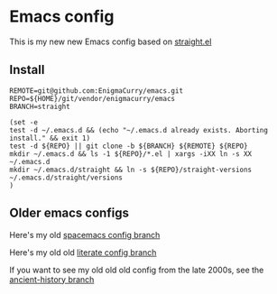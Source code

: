 # Emacs config

This is my new new Emacs config based on [straight.el](https://github.com/raxod502/straight.el)

## Install

```
REMOTE=git@github.com:EnigmaCurry/emacs.git
REPO=${HOME}/git/vendor/enigmacurry/emacs
BRANCH=straight

(set -e
test -d ~/.emacs.d && (echo "~/.emacs.d already exists. Aborting install." && exit 1)
test -d ${REPO} || git clone -b ${BRANCH} ${REMOTE} ${REPO}
mkdir ~/.emacs.d && ls -1 ${REPO}/*.el | xargs -iXX ln -s XX ~/.emacs.d
mkdir ~/.emacs.d/straight && ln -s ${REPO}/straight-versions ~/.emacs.d/straight/versions
)
```

## Older emacs configs

Here's my old [spacemacs config
branch](https://github.com/EnigmaCurry/emacs/tree/spacemacs)

Here's my old old [literate config
branch](https://github.com/EnigmaCurry/emacs/blob/literate/config.org)

If you want to see my old old old config from the late 2000s, see the
[ancient-history
branch](https://github.com/EnigmaCurry/emacs/tree/ancient-history)
